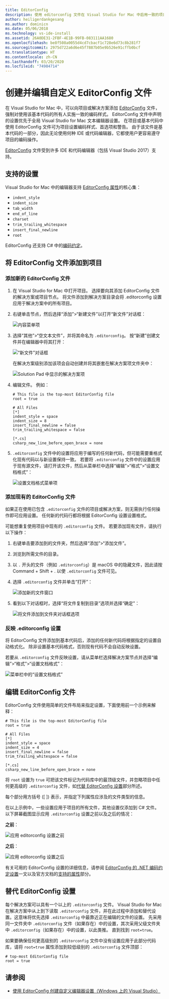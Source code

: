 ```yaml
---
title: EditorConfig
description: 使用 editorconfig 文件在 Visual Studio for Mac 中启用一致的项目编码样式。
author: heiligerdankgesang
ms.author: dominicn
ms.date: 05/06/2018
ms.technology: vs-ide-install
ms.assetid: 26A0DE31-2FBF-4E1B-99FB-083111AA1680
ms.openlocfilehash: be8f508a0055d4cd7cbacf1c728e6d73c8b281f7
ms.sourcegitcommit: 2975d722a6d6e45f7887b05e9b526e91cffb0bcf
ms.translationtype: HT
ms.contentlocale: zh-CN
ms.lasthandoff: 03/20/2020
ms.locfileid: "74984714"
---
```

# <a name="creating-and-editing-a-custom-editorconfig-file"></a>创建并编辑自定义 EditorConfig 文件

在 Visual Studio for Mac 中，可以向项目或解决方案添加 [EditorConfig](https://editorconfig.org/) 文件，强制对使用该基本代码的所有人实施一致的编码样式。 EditorConfig 文件中声明的设置优先于全局 Visual Studio for Mac 文本编辑器设置。 在项目或基本代码中使用 EditorConfig 文件可为项目设置编码样式、首选项和警告。 由于该文件是基本代码的一部分，因此无论使用何种 IDE 或代码编辑器，它都使用户更容易遵守项目的编码操作。

[EditorConfig](https://editorconfig.org/) 文件受到许多 IDE 和代码编辑器（包括 Visual Studio 2017）支持。

## <a name="supported-settings"></a>支持的设置

Visual Studio for Mac 中的编辑器支持 [EditorConfig 属性](https://editorconfig.org/#supported-properties)的核心集：

- `indent_style`
- `indent_size`
- `tab_width`
- `end_of_line`
- `charset`
- `trim_trailing_whitespace`
- `insert_final_newline`
- `root`

EditorConfig 还支持 C# 中的[编码约定](/visualstudio/ide/editorconfig-code-style-settings-reference)。

## <a name="add-an-editorconfig-file-to-a-project"></a>将 EditorConfig 文件添加到项目

### <a name="adding-a-new-editorconfig-file"></a>添加新的 EditorConfig 文件

1. 在 Visual Studio for Mac 中打开项目。 选择要向其添加 EditorConfig 文件的解决方案或项目节点。 将文件添加到解决方案目录会将 .editorconfig 设置应用于解决方案中的所有项目。

2. 右键单击节点，然后选择“添加”>“新建文件”以打开“新文件”对话框：

    ![内容菜单项](media/editorconfig-image0.png)

3. 选择“其他”>“空文本文件”，并将其命名为 `.editorconfig`。 按“新建”创建文件并在编辑器中将其打开：

    ![“新文件”对话框](media/editorconfig-image1.png)

    在解决方案级别添加该项会自动创建并将其嵌套在解决方案项文件夹中：

    ![Solution Pad 中显示的解决方案项](media/editorconfig-image1a.png)

4. 编辑文件。 例如：

    ```EditorConfig
    # This file is the top-most EditorConfig file
    root = true

    # All Files
    [*]
    indent_style = space
    indent_size = 8
    insert_final_newline = false
    trim_trailing_whitespace = false

    [*.cs]
    csharp_new_line_before_open_brace = none
    ```

4. `.editorconfig` 文件中的设置将应用于编写的任何新代码，但可能需要重格式化现有代码以与新设置保持一致。 若要将 `.editorconfig` 文件中的设置应用于现有源文件，请打开该文件，然后从菜单栏中选择“编辑”>“格式”>“设置文档格式”：

    ![设置文档格式菜单项](media/editorconfig-image2.png)

### <a name="adding-an-existing-editorconfig-file"></a>添加现有的 EditorConfig 文件

如果正在使用已包含 `.editorconfig` 文件的项目或解决方案，则无需执行任何操作即可应用设置。 任何新的代码行都将根据 EditorConfig 设置设置格式。

可能想重复使用项目中现有的 `.editorconfig` 文件。 若要添加现有文件，请执行以下操作：

1. 右键单击要添加到的文件夹，然后选择“添加”>“添加文件”。

2. 浏览到所需文件的目录。

3. 以 `.` 开头的文件（例如 `.editorconfig`）是 macOS 中的隐藏文件，因此请按Command + Shift + . 以使 `.editorconfig` 文件可见。

4. 选择 `.editorconfig` 文件并单击“打开”：

    ![添加新的文件窗口](media/editorconfig-image3b.png)

5. 看到以下对话框时，选择“将文件复制到目录”选项并选择“确定”：

    ![将文件添加到文件夹对话框选项](media/editorconfig-image3.png)

### <a name="reflecting-editorconfig-settings"></a>反映 .editorconfig 设置

将 EditorConfig 文件添加到基本代码后，添加的任何新代码将根据指定的设置自动格式化。 除非设置基本代码格式，否则现有代码不会自动反映设置。

若要从 `.editorconfig` 文件反映设置，请从菜单栏选择解决方案节点并选择“编辑”>“格式”>“设置文档格式”：

![菜单栏中的“设置文档格式”](media/editorconfig-image3a.png)

## <a name="editing-an-editorconfig-file"></a>编辑 EditorConfig 文件

EditorConfig 文件使用简单的文件布局来指定设置，下面使用前一个示例来解释：

```EditorConfig
# This file is the top-most EditorConfig file
root = true

# All Files
[*]
indent_style = space
indent_size = 4
insert_final_newline = false
trim_trailing_whitespace = false

[*.cs]
csharp_new_line_before_open_brace = none
```

将 `root` 设置为 `true` 可把该文件标记为代码库中的最顶级文件，并忽略项目中任何更高级的 `.editorconfig` 文件，如[代替 EditorConfig 设置](#override-editorconfig-settings)部分所述。

每个部分用方括号 ([ ]) 表示，并指定下列属性应涉及的文件类型的信息。

在以上示例中，一些设置应用于项目的所有文件，其他设置仅添加到 C# 文件。 以下屏幕截图显示应用 `.editorconfig` 设置之前以及之后的情况：

**之前**：

![应用 editorconfig 设置之前](media/editorconfig-image4.png)

**之后**：

![应用 editorconfig 设置之后](media/editorconfig-image5.png)

有关可用的 EditorConfig 设置的详细信息，请参阅 [EditorConfig 的 .NET 编码约定设置](/visualstudio/ide/editorconfig-code-style-settings-reference)一文以及官方文档的[支持的属性](https://editorconfig.org/#supported-properties)部分。

## <a name="override-editorconfig-settings"></a>替代 EditorConfig 设置

每个解决方案可以具有一个以上的 `.editorconfig` 文件。 Visual Studio for Mac 在解决方案中从上到下读取 `.editorconfig` 文件，并在此过程中添加和替代设置。这意味将优先选择 `.editorconfig` 中最靠近正在编辑的文件的设置。 先采用同一文件夹中 `.editorconfig` 文件（如果存在）中的设置，其次采用父级文件夹中 `.editorconfig`（如果存在）中的设置，以此类推。 直到找到 `root=true`。

如果要确保任何更高级别的 `.editorconfig` 文件中没有设置应用于此部分代码库，请将 `root=true` 属性添加到较低级别的 `.editorconfig` 文件顶部：

```EditorConfig
# top-most EditorConfig file
root = true
```

## <a name="see-also"></a>请参阅

- [使用 EditorConfig 创建自定义编辑器设置（Windows 上的 Visual Studio）](/visualstudio/ide/create-portable-custom-editor-options)